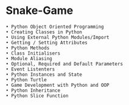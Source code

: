 # Snake-Game

    • Python Object Oriented Programming
    • Creating Classes in Python
    • Using External Python Modules/Import
    • Getting / Setting Attributes
    • Python Methods
    • Class Initialisers
    • Module Aliasing
    • Optional, Required and Default Parameters
    • Event Listenters
    • Python Instances and State
    • Python Turtle
    • Game Development with Python and OOP
    • Python Inheritance
    • Python Slice Function
